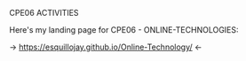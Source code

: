 CPE06 ACTIVITIES

Here's my landing page for CPE06 - ONLINE-TECHNOLOGIES:

->  https://esquillojay.github.io/Online-Technology/ <-
